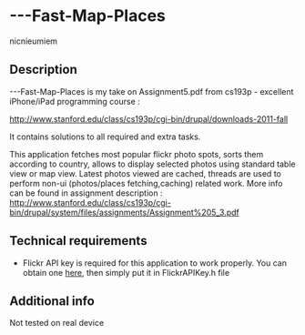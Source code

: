# ---Fast-Map-Places #
nicnieumiem

## Description
---Fast-Map-Places is my take on Assignment5.pdf from cs193p - excellent iPhone/iPad programming course :

http://www.stanford.edu/class/cs193p/cgi-bin/drupal/downloads-2011-fall

It contains solutions to all required and extra tasks.

This application fetches most popular flickr photo spots, sorts them according to country, allows to display selected photos using standard table view or map view. Latest photos viewed are cached, threads are used to perform non-ui (photos/places fetching,caching) related work. More info can be found in assignment description :
http://www.stanford.edu/class/cs193p/cgi-bin/drupal/system/files/assignments/Assignment%205_3.pdf

## Technical requirements
- Flickr API key is required for this application to work properly. You can obtain one <a href="http://www.flickr.com/services/api/misc.api_keys.html">here</a>, then simply put it in FlickrAPIKey.h file

## Additional info
Not tested on real device
